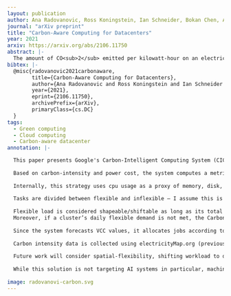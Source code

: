 ```yaml
---
layout: publication
author: Ana Radovanovic, Ross Koningstein, Ian Schneider, Bokan Chen, Alexandre Duarte, Binz Roy, Diyue Xiao, Maya Haridasan, Patrick Hung, Nick Care, Saurav Talukdar, Eric Mullen, Kendal Smith, MariEllen Cottman, Walfredo Cirne
journal: "arXiv preprint"
title: "Carbon-Aware Computing for Datacenters"
year: 2021
arxiv: https://arxiv.org/abs/2106.11750
abstract: |-
  The amount of CO<sub>2</sub> emitted per kilowatt-hour on an electricity grid varies by time of day and substantially varies by location due to the types of generation. Networked collections of warehouse scale computers, sometimes called Hyperscale Computing, emit more carbon than needed if operated without regard to these variations in carbon intensity. This paper introduces Google's system for Carbon-Intelligent Compute Management, which actively minimizes electricity-based carbon footprint and power infrastructure costs by delaying temporally flexible workloads. The core component of the system is a suite of analytical pipelines used to gather the next day's carbon intensity forecasts, train day-ahead demand prediction models, and use risk-aware optimization to generate the next day's carbon-aware Virtual Capacity Curves (VCCs) for all datacenter clusters across Google's fleet. VCCs impose hourly limits on resources available to temporally flexible workloads while preserving overall daily capacity, enabling all such workloads to complete within a day. Data from operation shows that VCCs effectively limit hourly capacity when the grid's energy supply mix is carbon intensive and delay the execution of temporally flexible workloads to "greener" times.
bibtex: |-
  @misc{radovanovic2021carbonaware,
        title={Carbon-Aware Computing for Datacenters}, 
        author={Ana Radovanovic and Ross Koningstein and Ian Schneider and Bokan Chen and Alexandre Duarte and Binz Roy and Diyue Xiao and Maya Haridasan and Patrick Hung and Nick Care and Saurav Talukdar and Eric Mullen and Kendal Smith and MariEllen Cottman and Walfredo Cirne},
        year={2021},
        eprint={2106.11750},
        archivePrefix={arXiv},
        primaryClass={cs.DC}
  }
tags:
  - Green computing
  - Cloud computing
  - Carbon-aware datacenter
annotation: |-

  This paper presents Google's Carbon-Intelligent Computing System (CICS), that uses carbon-intensity data to shift datacenter jobs in time. 
  
  Based on carbon-intensity and power cost, the system computes a metric named **virtual capacity curve (VCC)** that limits the amount of CPU resources available in a cluster. This metric is then used by the system instead of the existing default/real cluster capacity that is typically used by job schedulers. This  approach makes the system scheduler agnostic, making it more modular.
  
  Internally, this strategy uses cpu usage as a proxy of memory, disk, and **power** usage. Hence the estimated power consumption of a given task is only based on the required cpu-load. However, it is not clear how the cpu-load is defined for a given task.
  
  Tasks are divided between flexible and inflexible – I assume this is specified by the users, although it was not entirely clear. Hence, task shifting is only affecting flexible workload.
  
  Flexible load is considered shapeable/shiftable as long as its total daily compute (CPU) demand is preserved.
  Moreover, if a cluster’s daily flexible demand is not met, the Carbon-Intelligent system is stopped for a week, allowing the forecasting models to adapt before reactivating it again.
  
  Since the system forecasts VCC values, it allocates jobs according to it: i.e., if the carbon intensity is expected to be high before finishing a given task it might not start in the first place. More details are given in the paper when discussing the **ramp-down period**. Because of that, I would argue that it does not seem to perform well if there are sudden changes in carbon intensity. This is not critical because carbon intensity seems to have smooth variations at the hour-level.
  
  Carbon intensity data is collected using electricityMap.org (previous Tomorrow). However, instead of using the carbon footprint directly, the system computes a cost metric in dollars using a factor expressed in dollars per kilogram of CO<sub>2</sub> emitted. What's more, they factor in an estimation of infrastructure costs driven by clusters peak power consumption, reducing demand for future infrastructure builds required to support peak workload. Although, this is not related to the power bill directly, it reduces the environmental impact of having the infrastructure in place – and, obviously, it reduces costs. 
    
  Future work will consider spatial-flexibility, shifting workload to datacenters in different location based on expected carbon intensity. The authors anticipate some challenges since load shifting to other locations has overheads that can increase the overall carbon emissions. Hence, there are plans to develop new models that explicitly characterise spatially flexible demand while considering rebound effects.
  
  While this solution is not targeting AI systems in particular, machine learning tasks can easily fit the definition of flexible jobs. In fact, this is mentioned in the paper. It would be interesting to see how some of these ideas can be exported to generic contexts, beyond the Google setting and the order of magnitude of savings in terms of carbon emissions.
  
image: radovanovi-carbon.svg
---
```

